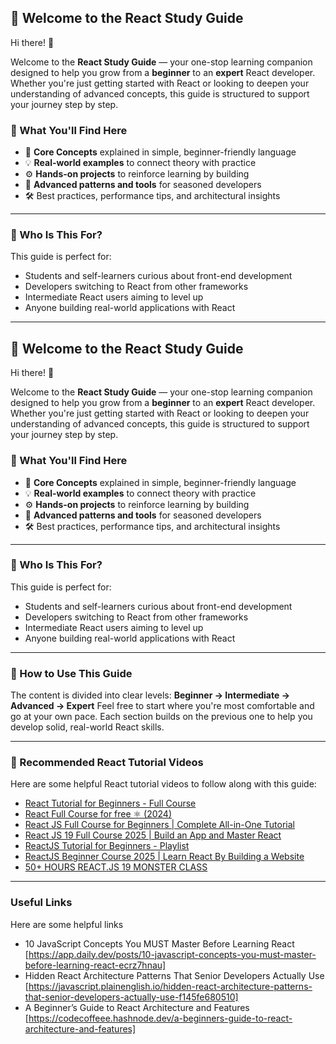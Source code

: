 ## 👋 Welcome to the React Study Guide

Hi there! 👋

Welcome to the **React Study Guide** — your one-stop learning companion designed to help you grow from a **beginner** to an **expert** React developer. Whether you're just getting started with React or looking to deepen your understanding of advanced concepts, this guide is structured to support your journey step by step.

### 🎯 What You'll Find Here

* 🧠 **Core Concepts** explained in simple, beginner-friendly language
* 💡 **Real-world examples** to connect theory with practice
* ⚙️ **Hands-on projects** to reinforce learning by building
* 🧪 **Advanced patterns and tools** for seasoned developers
* 🛠️ Best practices, performance tips, and architectural insights

---

### 🚀 Who Is This For?

This guide is perfect for:

* Students and self-learners curious about front-end development
* Developers switching to React from other frameworks
* Intermediate React users aiming to level up
* Anyone building real-world applications with React

---

## 👋 Welcome to the React Study Guide

Hi there! 👋

Welcome to the **React Study Guide** — your one-stop learning companion designed to help you grow from a **beginner** to an **expert** React developer. Whether you're just getting started with React or looking to deepen your understanding of advanced concepts, this guide is structured to support your journey step by step.

### 🎯 What You'll Find Here

* 🧠 **Core Concepts** explained in simple, beginner-friendly language
* 💡 **Real-world examples** to connect theory with practice
* ⚙️ **Hands-on projects** to reinforce learning by building
* 🧪 **Advanced patterns and tools** for seasoned developers
* 🛠️ Best practices, performance tips, and architectural insights

---

### 🚀 Who Is This For?

This guide is perfect for:

* Students and self-learners curious about front-end development
* Developers switching to React from other frameworks
* Intermediate React users aiming to level up
* Anyone building real-world applications with React

---

### 🙌 How to Use This Guide

The content is divided into clear levels:
**Beginner → Intermediate → Advanced → Expert**
Feel free to start where you're most comfortable and go at your own pace. Each section builds on the previous one to help you develop solid, real-world React skills.

---

### 🎥 Recommended React Tutorial Videos

Here are some helpful React tutorial videos to follow along with this guide:

* [React Tutorial for Beginners - Full Course](https://www.youtube.com/watch?v=SqcY0GlETPk&utm_source=chatgpt.com)
* [React Full Course for free ⚛️ (2024)](https://www.youtube.com/watch?v=CgkZ7MvWUAA&utm_source=chatgpt.com)
* [React JS Full Course for Beginners | Complete All-in-One Tutorial](https://www.youtube.com/watch?v=RVFAyFWO4go&utm_source=chatgpt.com)
* [React JS 19 Full Course 2025 | Build an App and Master React](https://www.youtube.com/watch?v=dCLhUialKPQ&utm_source=chatgpt.com)
* [ReactJS Tutorial for Beginners - Playlist](https://www.youtube.com/playlist?list=PLC3y8-rFHvwgg3vaYJgHGnModB54rxOk3&utm_source=chatgpt.com)
* [ReactJS Beginner Course 2025 | Learn React By Building a Website](https://www.youtube.com/watch?pp=0gcJCdgAo7VqN5tD&v=3OqiKTyH4r0&utm_source=chatgpt.com)
* [50+ HOURS REACT.JS 19 MONSTER CLASS](https://www.youtube.com/watch?v=M9O5AjEFzKw&utm_source=chatgpt.com)

---
### Useful Links

Here are some helpful links

- 10 JavaScript Concepts You MUST Master Before Learning React [https://app.daily.dev/posts/10-javascript-concepts-you-must-master-before-learning-react-ecrz7hnau]
- Hidden React Architecture Patterns That Senior Developers Actually Use [https://javascript.plainenglish.io/hidden-react-architecture-patterns-that-senior-developers-actually-use-f145fe680510]
- A Beginner’s Guide to React Architecture and Features [https://codecoffeee.hashnode.dev/a-beginners-guide-to-react-architecture-and-features]